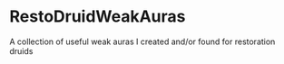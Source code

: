 # RestoDruidWeakAuras
A collection of useful weak auras I created and/or found for restoration druids
